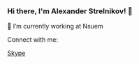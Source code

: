 ### Hi there, I'm Alexander Strelnikov! 👋

🔭 I’m currently working at Nsuem

Connect with me:

[Skype](skype:<@alexa_strelnikov>chat)
